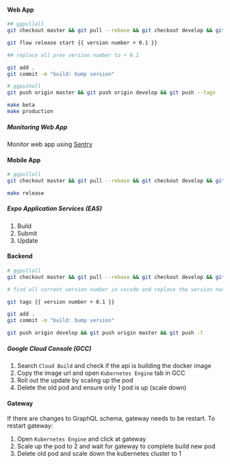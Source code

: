 
#### Web App

```bash
## ggpullall
git checkout master && git pull --rebase && git checkout develop && git pull --rebase

git flow release start {{ version number + 0.1 }}

## replace all prev version number to + 0.1

git add .
git commit -m "build: bump version"

# ggpushall
git push origin master && git push origin develop && git push --tags

make beta
make production
```

##### Monitoring Web App
Monitor web app using [Sentry](https://shipx-24.sentry.io/dashboard/default-overview/?project=5567208)

#### Mobile App

```bash
# ggpullall
git checkout master && git pull --rebase && git checkout develop && git pull --rebase

make release
```

##### Expo Application Services (EAS)

1. Build
2. Submit
3. Update


#### Backend

```bash
# ggpullall
git checkout master && git pull --rebase && git checkout develop && git pull --rebase

# find all current version number in vscode and replace the version number with + 0.1

git tags {{ version number + 0.1 }}

git add .
git commit -m "build: bump version"

git push origin develop && git push origin master && git push -t
```


##### Google Cloud Console (GCC)

1. Search `Cloud Build` and check if the api is building the docker image
2. Copy the image url and open `Kubernetes Engine` tab in GCC
3. Roll out the update by scaling up the pod
4. Delete the old pod and ensure only 1 pod is up (scale down)

#### Gateway
If there are changes to GraphQL schema, gateway needs to be restart. To restart gateway:

1. Open `Kubernetes Engine` and click at gateway
2. Scale up the pod to 2 and wait for gateway to complete build new pod
3. Delete old pod and scale down the kubernetes cluster to 1

